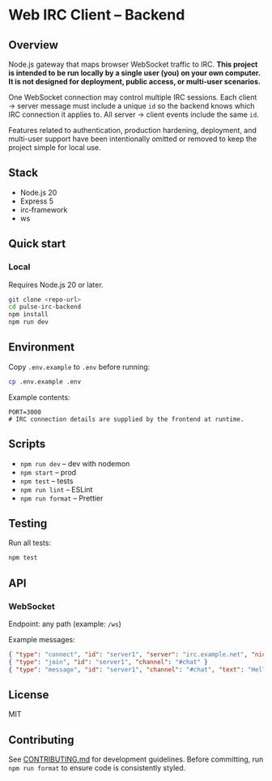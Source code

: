 # Web IRC Client – Backend

## Overview

Node.js gateway that maps browser WebSocket traffic to IRC. **This project is intended to be run locally by a single user (you) on your own computer. It is not designed for deployment, public access, or multi-user scenarios.**

One WebSocket connection may control multiple IRC sessions. Each client → server message must include a unique `id` so the backend knows which IRC connection it applies to. All server → client events include the same `id`.

Features related to authentication, production hardening, deployment, and multi-user support have been intentionally omitted or removed to keep the project simple for local use.

## Stack

- Node.js 20
- Express 5
- irc‑framework
- ws

## Quick start

### Local

Requires Node.js 20 or later.

```bash
git clone <repo‑url>
cd pulse-irc-backend
npm install
npm run dev
```

## Environment

Copy `.env.example` to `.env` before running:

```bash
cp .env.example .env
```

Example contents:

```
PORT=3000
# IRC connection details are supplied by the frontend at runtime.
```

## Scripts

- `npm run dev` – dev with nodemon
- `npm start` – prod
- `npm test` – tests
- `npm run lint` – ESLint
- `npm run format` – Prettier

## Testing

Run all tests:

```bash
npm test
```

## API

### WebSocket

Endpoint: any path (example: `/ws`)

Example messages:

```json
{ "type": "connect", "id": "server1", "server": "irc.example.net", "nick": "myNick" }
{ "type": "join", "id": "server1", "channel": "#chat" }
{ "type": "message", "id": "server1", "channel": "#chat", "text": "Hello" }
```

<!--
### REST
`POST /auth/login` → `{ "token": "..." }`
-->

## License

MIT

## Contributing

See [CONTRIBUTING.md](CONTRIBUTING.md) for development guidelines.
Before committing, run `npm run format` to ensure code is consistently styled.
